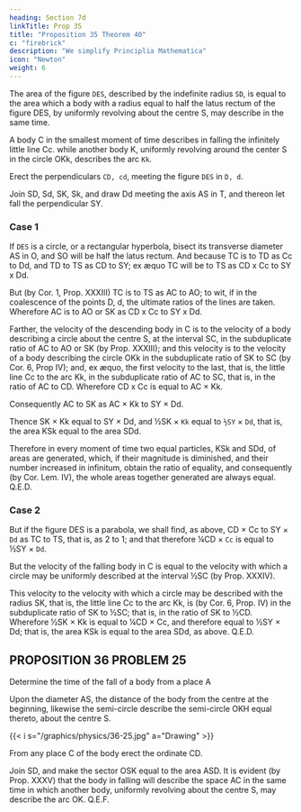 ```yaml
---
heading: Section 7d
linkTitle: Prop 35
title: "Proposition 35 Theorem 40"
c: "firebrick"
description: "We simplify Principlia Mathematica"
icon: "Newton"
weight: 6
---
```



The area of the figure `DES`, described by the indefinite radius `SD`, is equal to the area which a body with a radius equal to half the latus rectum of the figure DES, by uniformly revolving about the centre S, may describe in the same time.

A body C in the smallest moment of time describes in falling the infinitely little line Cc. while another body K, uniformly revolving around the center S in the circle OKk, describes the arc `Kk`.


Erect the perpendiculars `CD, cd`, meeting the figure `DES` in `D, d`.

Join SD, Sd, SK, Sk, and draw Dd meeting the axis AS in T, and thereon let fall the perpendicular SY.

### Case 1

If `DES` is a circle, or a rectangular hyperbola, bisect its transverse diameter AS in O, and SO will be half the latus rectum. And because TC is to TD as Cc to Dd, and TD to TS as CD to SY; ex æquo TC will be to TS as CD x Cc to SY x Dd.

But (by Cor. 1, Prop. XXXIII) TC is to TS as AC to AO; to wit, if in the coalescence of the points D, d, the ultimate ratios of the lines are taken. Wherefore AC is to AO or SK as CD x Cc to SY x Dd.

Farther, the velocity of the descending body in C is to the velocity of a body describing a circle about the centre S, at the interval SC, in the subduplicate ratio of AC to AO or SK (by Prop. XXXIII); and this velocity is to the velocity of a body describing the circle OKk in the subduplicate ratio of SK to SC (by Cor. 6, Prop IV); and, ex æquo, the first velocity to the last, that is, the little line Cc to the arc Kk, in the subduplicate ratio of AC to SC, that is, in the ratio of AC to CD. Wherefore CD x Cc is equal to AC × Kk. 

Consequently AC to SK as AC × Kk to SY × Dd. 

Thence SK × Kk equal to SY × Dd, and ½SK × `Kk` equal to `½SY` × `Dd`, that is, the area KSk equal to the area SDd.

Therefore in every moment of time two equal particles, KSk and SDd, of areas are generated, which, if their magnitude is diminished, and their number increased in infinitum, obtain the ratio of equality, and consequently (by Cor. Lem. IV), the whole areas together generated are always equal.   Q.E.D.


### Case 2

But if the figure DES is a parabola, we shall find, as above, CD × Cc to SY × `Dd` as TC to TS, that is, as 2 to 1; and that therefore ¼CD  × `Cc` is equal to ½SY × `Dd`.

But the velocity of the falling body in C is equal to the velocity with which a circle may be uniformly described at the interval ½SC (by Prop. XXXIV).

This velocity to the velocity with which a circle may be described with the radius SK, that is, the little line Cc to the arc Kk, is (by Cor. 6, Prop. IV) in the subduplicate ratio of SK to ½SC; that is, in the ratio of SK to ½CD. Wherefore ½SK × Kk is equal to ¼CD × Cc, and therefore equal to ½SY × Dd; that is, the area KSk is equal to the area SDd, as above.   Q.E.D.


## PROPOSITION 36 PROBLEM 25

Determine the time of the fall of a body from a place A

Upon the diameter AS, the distance of the body from the centre at the beginning, likewise the semi-circle describe the semi-circle OKH  equal thereto, about the centre S. 

{{< i s="/graphics/physics/36-25.jpg" a="Drawing" >}}

From any place C of the body erect the ordinate CD. 

Join SD, and make the sector OSK equal to the area ASD. It is evident (by Prop. XXXV) that the body in falling will describe the space AC in the same time in which another body, uniformly revolving about the centre S, may describe the arc OK.   Q.E.F.
